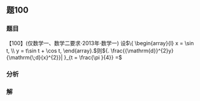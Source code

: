 ## 题100
### 题目
【100】(仅数学一、数学二要求$\cdot  {2013}$年$\cdot$数学一) 设$\{  \begin{array}{l} x = \sin t, \\  y = t\sin t + \cos t, \end{array}.$则${. \frac{{\mathrm{d}}^{2}y}{\mathrm{\;d}{x}^{2}}| }_{t = \frac{\pi }{4}} =$
### 分析

### 解